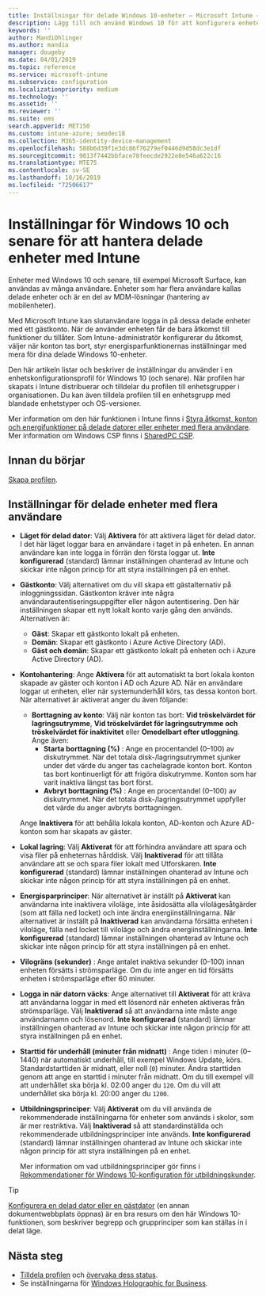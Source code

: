 ```yaml
---
title: Inställningar för delade Windows 10-enheter – Microsoft Intune – Azure | Microsoft Docs
description: Lägg till och använd Windows 10 för att konfigurera enheter som är delade eller som används av flera användare i Microsoft Intune. Se en lista över alla inställningar och vad de gör på enheterna, inklusive Microsoft Surface. Kontrollera gästkonton, hantera konton och ta bort inaktiva konton, tillåt eller förhindra att spara i lokal lagring, ange energi- och strömsparalternativ, välj när uppdateringar installeras och använd enheter i utbildningsmiljöer i en enhetskonfigurationsprofil.
keywords: ''
author: MandiOhlinger
ms.author: mandia
manager: dougeby
ms.date: 04/01/2019
ms.topic: reference
ms.service: microsoft-intune
ms.subservice: configuration
ms.localizationpriority: medium
ms.technology: ''
ms.assetid: ''
ms.reviewer: ''
ms.suite: ems
search.appverid: MET150
ms.custom: intune-azure; seodec18
ms.collection: M365-identity-device-management
ms.openlocfilehash: 588b6d39f1e3dc86f76279ef0446d9d58dc3e1df
ms.sourcegitcommit: 9013f7442bbface78feecde2922e8e546a622c16
ms.translationtype: MTE75
ms.contentlocale: sv-SE
ms.lasthandoff: 10/16/2019
ms.locfileid: "72506617"
---
```

# <a name="windows-10-and-later-settings-to-manage-shared-devices-using-intune"></a>Inställningar för Windows 10 och senare för att hantera delade enheter med Intune

Enheter med Windows 10 och senare, till exempel Microsoft Surface, kan användas av många användare. Enheter som har flera användare kallas delade enheter och är en del av MDM-lösningar (hantering av mobilenheter).

Med Microsoft Intune kan slutanvändare logga in på dessa delade enheter med ett gästkonto. När de använder enheten får de bara åtkomst till funktioner du tillåter. Som Intune-administratör konfigurerar du åtkomst, väljer när konton tas bort, styr energisparfunktionernas inställningar med mera för dina delade Windows 10-enheter.

Den här artikeln listar och beskriver de inställningar du använder i en enhetskonfigurationsprofil för Windows 10 (och senare). När profilen har skapats i Intune distribuerar och tilldelar du profilen till enhetsgrupper i organisationen. Du kan även tilldela profilen till en enhetsgrupp med blandade enhetstyper och OS-versioner.

Mer information om den här funktionen i Intune finns i [Styra åtkomst, konton och energifunktioner på delade datorer eller enheter med flera användare](shared-user-device-settings.md). Mer information om Windows CSP finns i [SharedPC CSP](https://docs.microsoft.com/windows/client-management/mdm/sharedpc-csp).

## <a name="before-your-begin"></a>Innan du börjar

[Skapa profilen](shared-user-device-settings.md).

## <a name="shared-multi-user-device-settings"></a>Inställningar för delade enheter med flera användare

- **Läget för delad dator**: Välj **Aktivera** för att aktivera läget för delad dator. I det här läget loggar bara en användare i taget in på enheten. En annan användare kan inte logga in förrän den första loggar ut. **Inte konfigurerad** (standard) lämnar inställningen ohanterad av Intune och skickar inte någon princip för att styra inställningen på en enhet.
- **Gästkonto**: Välj alternativet om du vill skapa ett gästalternativ på inloggningssidan. Gästkonton kräver inte några användarautentiseringsuppgifter eller någon autentisering. Den här inställningen skapar ett nytt lokalt konto varje gång den används. Alternativen är:
  - **Gäst**: Skapar ett gästkonto lokalt på enheten.
  - **Domän**: Skapar ett gästkonto i Azure Active Directory (AD).
  - **Gäst och domän**: Skapar ett gästkonto lokalt på enheten och i Azure Active Directory (AD).
- **Kontohantering**: Ange **Aktivera** för att automatiskt ta bort lokala konton skapade av gäster och konton i AD och Azure AD. När en användare loggar ut enheten, eller när systemunderhåll körs, tas dessa konton bort. När alternativet är aktiverat anger du även följande:
  - **Borttagning av konto**: Välj när konton tas bort: **Vid tröskelvärdet för lagringsutrymme**, **Vid tröskelvärdet för lagringsutrymme och tröskelvärdet för inaktivitet** eller **Omedelbart efter utloggning**. Ange även:
    - **Starta borttagning (%)** : Ange en procentandel (0–100) av diskutrymmet. När det totala disk-/lagringsutrymmet sjunker under det värde du anger tas cachelagrade konton bort. Konton tas bort kontinuerligt för att frigöra diskutrymme. Konton som har varit inaktiva längst tas bort först.
    - **Avbryt borttagning (%)** : Ange en procentandel (0–100) av diskutrymmet. När det totala disk-/lagringsutrymmet uppfyller det värde du anger avbryts borttagningen.

  Ange **Inaktivera** för att behålla lokala konton, AD-konton och Azure AD-konton som har skapats av gäster.

- **Lokal lagring**: Välj **Aktiverat** för att förhindra användare att spara och visa filer på enheternas hårddisk. Välj **Inaktiverad** för att tillåta användare att se och spara filer lokalt med Utforskaren. **Inte konfigurerad** (standard) lämnar inställningen ohanterad av Intune och skickar inte någon princip för att styra inställningen på en enhet.
- **Energisparprinciper**: När alternativet är inställt på **Aktiverat** kan användarna inte inaktivera viloläge, inte åsidosätta alla vilolägesåtgärder (som att fälla ned locket) och inte ändra energiinställningarna. När alternativet är inställt på **Inaktiverad** kan användarna försätta enheten i viloläge, fälla ned locket till viloläge och ändra energiinställningarna. **Inte konfigurerad** (standard) lämnar inställningen ohanterad av Intune och skickar inte någon princip för att styra inställningen på en enhet.
- **Vilogräns (sekunder)** : Ange antalet inaktiva sekunder (0–100) innan enheten försätts i strömsparläge. Om du inte anger en tid försätts enheten i strömsparläge efter 60 minuter.
- **Logga in när datorn väcks**: Ange alternativet till **Aktiverat** för att kräva att användarna loggar in med ett lösenord när enheten aktiveras från strömsparläge. Välj **Inaktiverad** så att användarna inte måste ange användarnamn och lösenord. **Inte konfigurerad** (standard) lämnar inställningen ohanterad av Intune och skickar inte någon princip för att styra inställningen på en enhet.
- **Starttid för underhåll (minuter från midnatt)** : Ange tiden i minuter (0–1440) när automatiskt underhåll, till exempel Windows Update, körs. Standardstarttiden är midnatt, eller noll (`0`) minuter. Ändra starttiden genom att ange en starttid i minuter från midnatt. Om du till exempel vill att underhållet ska börja kl. 02:00 anger du `120`. Om du vill att underhållet ska börja kl. 20:00 anger du `1200`.
- **Utbildningsprinciper**: Välj **Aktiverat** om du vill använda de rekommenderade inställningarna för enheter som används i skolor, som är mer restriktiva. Välj **Inaktiverad** så att standardinställda och rekommenderade utbildningsprinciper inte används. **Inte konfigurerad** (standard) lämnar inställningen ohanterad av Intune och skickar inte någon princip för att styra inställningen på en enhet.

  Mer information om vad utbildningsprinciper gör finns i [Rekommendationer för Windows 10-konfiguration för utbildningskunder](https://docs.microsoft.com/education/windows/configure-windows-for-education).

> [!TIP]
> [Konfigurera en delad dator eller en gästdator](https://docs.microsoft.com/windows/configuration/set-up-shared-or-guest-pc) (en annan dokumentwebbplats öppnas) är en bra resurs om den här Windows 10-funktionen, som beskriver begrepp och grupprinciper som kan ställas in i delat läge.

## <a name="next-steps"></a>Nästa steg

- [Tilldela profilen](device-profile-assign.md) och [övervaka dess status](device-profile-monitor.md).
- Se inställningarna för [Windows Holographic for Business](shared-user-device-settings-windows-holographic.md).
